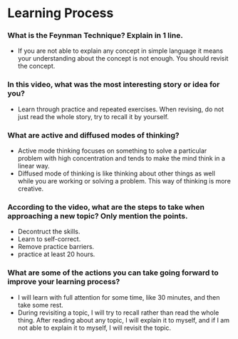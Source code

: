 # Learning Process 
### What is the Feynman Technique? Explain in 1 line.
* If you are not able to explain any concept in simple language it means your understanding about the concept is not enough. You should revisit the concept.
### In this video, what was the most interesting story or idea for you?
* Learn through practice and repeated exercises. When revising, do not just read the whole story, try to recall it by yourself.
### What are active and diffused modes of thinking?
* Active mode thinking focuses on something to solve a particular problem with high concentration and tends to make the mind think in a linear way.
* Diffused mode of thinking is like thinking about other things as well while you are working or solving a problem. This way of thinking is more creative.
### According to the video, what are the steps to take when approaching a new topic? Only mention the points.
* Decontruct the skills.
* Learn to self-correct.
* Remove practice barriers.
* practice at least 20 hours.
### What are some of the actions you can take going forward to improve your learning process?
* I will learn with full attention for some time, like 30 minutes, and then take some rest. 
* During revisiting a topic, I will try to recall rather than read the whole thing. After reading about any topic, I will explain it to myself, and if I am not able to explain it to myself, I will revisit the topic.
